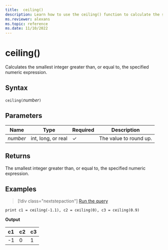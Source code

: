 ```yaml
---
title:  ceiling()
description: Learn how to use the ceiling() function to calculate the smallest integer greater than, or equal to, the specified numeric expression.
ms.reviewer: alexans
ms.topic: reference
ms.date: 11/10/2022
---
```

# ceiling()

Calculates the smallest integer greater than, or equal to, the specified numeric expression.

## Syntax

`ceiling(`*number*`)`

## Parameters

| Name | Type | Required | Description |
|--|--|--|--|
| *number* | int, long, or real | &check; | The value to round up. |

## Returns

The smallest integer greater than, or equal to, the specified numeric expression.

## Examples

> [!div class="nextstepaction"]
> <a href="https://dataexplorer.azure.com/clusters/help/databases/Samples?query=H4sIAAAAAAAAAysoyswrUUg2VLBVSE7NzMnMS9fQNdQz1NRRSDZCEjMACRgjC+hZagIAMiJDFDwAAAA=" target="_blank">Run the query</a>

```kusto
print c1 = ceiling(-1.1), c2 = ceiling(0), c3 = ceiling(0.9)
```

**Output**

|c1|c2|c3|
|---|---|---|
|-1|0|1|

